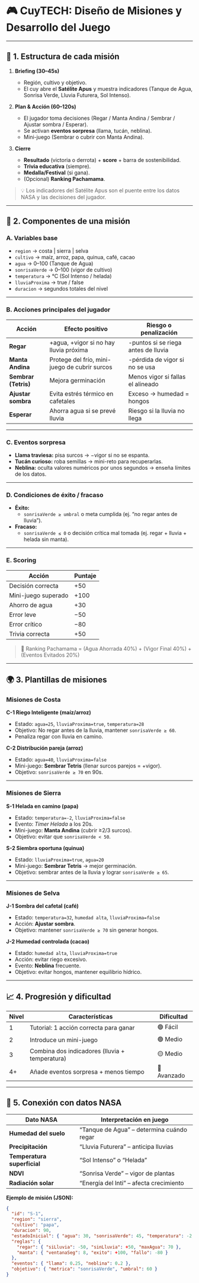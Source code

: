 # 🎮 CuyTECH: Diseño de Misiones y Desarrollo del Juego

---

## 🌱 1. Estructura de cada misión

1. **Briefing (30–45s)**  
   - Región, cultivo y objetivo.  
   - El cuy abre el **Satélite Apus** y muestra indicadores (Tanque de Agua, Sonrisa Verde, Lluvia Futurera, Sol Intenso).

2. **Plan & Acción (60–120s)**  
   - El jugador toma decisiones (Regar / Manta Andina / Sembrar / Ajustar sombra / Esperar).  
   - Se activan **eventos sorpresa** (llama, tucán, neblina).  
   - Mini-juego (Sembrar o cubrir con Manta Andina).

3. **Cierre**  
   - **Resultado** (victoria o derrota) + **score** + barra de sostenibilidad.  
   - **Trivia educativa** (siempre).  
   - **Medalla/Festival** (si gana).  
   - (Opcional) **Ranking Pachamama**.

> 💡 Los indicadores del Satélite Apus son el puente entre los datos NASA y las decisiones del jugador.

---

## 🔢 2. Componentes de una misión

### A. Variables base
- `region` → costa | sierra | selva  
- `cultivo` → maíz, arroz, papa, quinua, café, cacao  
- `agua` → 0–100 (Tanque de Agua)  
- `sonrisaVerde` → 0–100 (vigor de cultivo)  
- `temperatura` → °C (Sol Intenso / helada)  
- `lluviaProxima` → true / false  
- `duracion` → segundos totales del nivel  

---

### B. Acciones principales del jugador
| Acción | Efecto positivo | Riesgo o penalización |
|--------|-----------------|------------------------|
| **Regar** | +agua, +vigor si no hay lluvia próxima | -puntos si se riega antes de lluvia |
| **Manta Andina** | Protege del frío, mini-juego de cubrir surcos | -pérdida de vigor si no se usa |
| **Sembrar (Tetris)** | Mejora germinación | Menos vigor si fallas el alineado |
| **Ajustar sombra** | Evita estrés térmico en cafetales | Exceso → humedad = hongos |
| **Esperar** | Ahorra agua si se prevé lluvia | Riesgo si la lluvia no llega |

---

### C. Eventos sorpresa
- **Llama traviesa:** pisa surcos → −vigor si no se espanta.  
- **Tucán curioso:** roba semillas → mini-reto para recuperarlas.  
- **Neblina:** oculta valores numéricos por unos segundos → enseña límites de los datos.

---

### D. Condiciones de éxito / fracaso
- **Éxito:**  
  - `sonrisaVerde ≥ umbral` o meta cumplida (ej. “no regar antes de lluvia”).  
- **Fracaso:**  
  - `sonrisaVerde ≤ 0` o decisión crítica mal tomada (ej. regar + lluvia + helada sin manta).

---

### E. Scoring
| Acción | Puntaje |
|---------|----------|
| Decisión correcta | +50 |
| Mini-juego superado | +100 |
| Ahorro de agua | +30 |
| Error leve | −50 |
| Error crítico | −80 |
| Trivia correcta | +50 |

> 🧮 Ranking Pachamama = (Agua Ahorrada 40%) + (Vigor Final 40%) + (Eventos Evitados 20%)

---

## 🌍 3. Plantillas de misiones

### **Misiones de Costa**
**C-1 Riego Inteligente (maíz/arroz)**  
- Estado: `agua=25`, `lluviaProxima=true`, `temperatura=28`  
- Objetivo: No regar antes de la lluvia, mantener `sonrisaVerde ≥ 60`.  
- Penaliza regar con lluvia en camino.  

**C-2 Distribución pareja (arroz)**  
- Estado: `agua=40`, `lluviaProxima=false`  
- Mini-juego: **Sembrar Tetris** (llenar surcos parejos = +vigor).  
- Objetivo: `sonrisaVerde ≥ 70` en 90s.

---

### **Misiones de Sierra**
**S-1 Helada en camino (papa)**  
- Estado: `temperatura=-2`, `lluviaProxima=false`  
- Evento: *Timer Helada* a los 20s.  
- Mini-juego: **Manta Andina** (cubrir ≥2/3 surcos).  
- Objetivo: evitar que `sonrisaVerde < 50`.  

**S-2 Siembra oportuna (quinua)**  
- Estado: `lluviaProxima=true`, `agua=20`  
- Mini-juego: **Sembrar Tetris** → mejor germinación.  
- Objetivo: sembrar antes de la lluvia y lograr `sonrisaVerde ≥ 65`.

---

### **Misiones de Selva**
**J-1 Sombra del cafetal (café)**  
- Estado: `temperatura=32`, `humedad alta`, `lluviaProxima=false`  
- Acción: **Ajustar sombra**.  
- Objetivo: mantener `sonrisaVerde ≥ 70` sin generar hongos.

**J-2 Humedad controlada (cacao)**  
- Estado: `humedad alta`, `lluviaProxima=true`  
- Acción: evitar riego excesivo.  
- Evento: **Neblina** frecuente.  
- Objetivo: evitar hongos, mantener equilibrio hídrico.

---

## 📈 4. Progresión y dificultad

| Nivel | Características | Dificultad |
|-------|------------------|-------------|
| 1 | Tutorial: 1 acción correcta para ganar | 🟢 Fácil |
| 2 | Introduce un mini-juego | 🟢 Medio |
| 3 | Combina dos indicadores (lluvia + temperatura) | 🟡 Medio |
| 4+ | Añade eventos sorpresa + menos tiempo | 🔴 Avanzado |

---

## 🔬 5. Conexión con datos NASA

| Dato NASA | Interpretación en juego |
|------------|-------------------------|
| **Humedad del suelo** | “Tanque de Agua” – determina cuándo regar |
| **Precipitación** | “Lluvia Futurera” – anticipa lluvias |
| **Temperatura superficial** | “Sol Intenso” o “Helada” |
| **NDVI** | “Sonrisa Verde” – vigor de plantas |
| **Radiación solar** | “Energía del Inti” – afecta crecimiento |

**Ejemplo de misión (JSON):**
```json
{
  "id": "S-1",
  "region": "sierra",
  "cultivo": "papa",
  "duracion": 90,
  "estadoInicial": { "agua": 30, "sonrisaVerde": 45, "temperatura": -2, "lluviaProxima": false },
  "reglas": {
    "regar": { "siLluvia": -50, "sinLluvia": +50, "maxAgua": 70 },
    "manta": { "ventanaSeg": 8, "exito": +100, "fallo": -80 }
  },
  "eventos": { "llama": 0.25, "neblina": 0.2 },
  "objetivo": { "metrica": "sonrisaVerde", "umbral": 60 }
}
